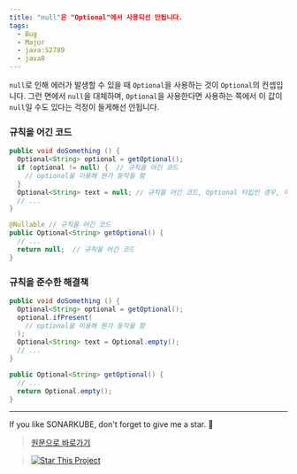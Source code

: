 ```yaml
---
title: "null"은 "Optional"에서 사용되선 안됩니다.
tags:
  - Bug
  - Major
  - java:S2789
  - java8
---
```


`null`로 인해 에러가 발생할 수 있을 때 `Optional`을 사용하는 것이 `Optional`의 컨셉입니다.
그런 면에서 `null`을 대체하며, `Optional`을 사용한다면 사용하는 쪽에서 이 값이 `null`일 수도 있다는 걱정이 들게해선 안됩니다.

### 규칙을 어긴 코드

```java
public void doSomething () {
  Optional<String> optional = getOptional();
  if (optional != null) {  // 규칙을 어긴 코드
    // optional을 이용해 뭔가 동작을 함
  }
  Optional<String> text = null; // 규칙을 어긴 코드, Optional 타입인 경우, 이 값 자체가 null 이어선 안됩니다.
  // ...
}

@Nullable // 규칙을 어긴 코드
public Optional<String> getOptional() {
  // ...
  return null;  // 규칙을 어긴 코드
}
```

### 규칙을 준수한 해결책

```java
public void doSomething () {
  Optional<String> optional = getOptional();
  optional.ifPresent(
    // optional을 이용해 뭔가 동작을 함
  );
  Optional<String> text = Optional.empty();
  // ...
}

public Optional<String> getOptional() {
  // ...
  return Optional.empty();
}
```

---

If you like SONARKUBE, don't forget to give me a star. :star2:

> [원문으로 바로가기](https://rules.sonarsource.com/java/tag/java8/RSPEC-2789)

> [![Star This Project](https://img.shields.io/github/stars/kantabile/sonarkube.svg?label=Stars&style=social)](https://github.com/kantabile/sonarkube)
